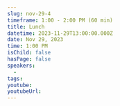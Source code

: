 ```yaml
---
slug: nov-29-4
timeframe: 1:00 - 2:00 PM (60 min)
title: Lunch
datetime: 2023-11-29T13:00:00.000Z
date: Nov 29, 2023
time: 1:00 PM
isChild: false
hasPage: false
speakers:
  -
tags:
youtube:
youtubeUrl:
---
```

